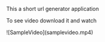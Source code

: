 <p>This a short url generator application</p>
<p> To see video download it and watch</p>
![SampleVideo](samplevideo.mp4)
